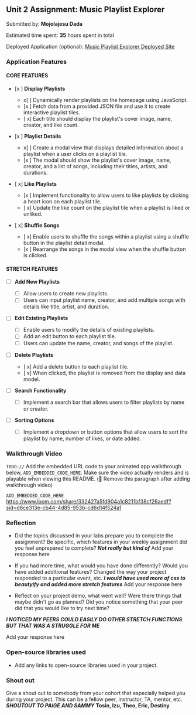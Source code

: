 

## Unit 2 Assignment: Music Playlist Explorer

Submitted by: **Mojolajesu Dada**

Estimated time spent: **35** hours spent in total

Deployed Application (optional): [Music Playlist Explorer Deployed Site](ADD_LINK_HERE)

### Application Features

#### CORE FEATURES

- [x ] **Display Playlists**
  - x[ ] Dynamically render playlists on the homepage using JavaScript.
  - [x ] Fetch data from a provided JSON file and use it to create interactive playlist tiles.
  - [ x] Each title should display the playlist's cover image, name, creator, and like count.

- [x ] **Playlist Details**
  - x[ ] Create a modal view that displays detailed information about a playlist when a user clicks on a playlist tile.
  - [x ] The modal should show the playlist's cover image, name, creator, and a list of songs, including their titles, artists, and durations.

- [ x] **Like Playlists**
  - [x ] Implement functionality to allow users to like playlists by clicking a heart icon on each playlist tile.
  - [ x] Update the like count on the playlist tile when a playlist is liked or unliked.

- [ x] **Shuffle Songs**
  - [ x] Enable users to shuffle the songs within a playlist using a shuffle button in the playlist detail modal.
  - [x ] Rearrange the songs in the modal view when the shuffle button is clicked.

#### STRETCH FEATURES

- [ ] **Add New Playlists**
  - [ ] Allow users to create new playlists.
  - [ ] Users can input playlist name, creator, and add multiple songs with details like title, artist, and duration.

- [ ] **Edit Existing Playlists**
  - [ ] Enable users to modify the details of existing playlists.
  - [ ] Add an edit button to each playlist tile.
  - [ ] Users can update the name, creator, and songs of the playlist.

- [ ] **Delete Playlists**
  - [ x] Add a delete button to each playlist tile.
  - [ x] When clicked, the playlist is removed from the display and data model.

- [ ] **Search Functionality**
  - [ ] Implement a search bar that allows users to filter playlists by name or creator.

- [ ] **Sorting Options**
  - [ ] Implement a dropdown or button options that allow users to sort the playlist by name, number of likes, or date added.

### Walkthrough Video

`TODO://` Add the embedded URL code to your animated app walkthrough below, `ADD_EMBEDDED_CODE_HERE`. Make sure the video actually renders and is playable when viewing this README. (🚫 Remove this paragraph after adding walkthrough video)

`ADD_EMBEDDED_CODE_HERE`
https://www.loom.com/share/332427a5fd904a1c8211bf38cf26aedf?sid=d6ce313e-cb44-4d85-953b-cd6d14f524a1

### Reflection

* Did the topics discussed in your labs prepare you to complete the assignment? Be specific, which features in your weekly assignment did you feel unprepared to complete?
***Not really but kind of***
Add your response here

* If you had more time, what would you have done differently? Would you have added additional features? Changed the way your project responded to a particular event, etc.
  ***I would have used more of css to beautyify and added more stretch features***
Add your response here

* Reflect on your project demo, what went well? Were there things that maybe didn't go as planned? Did you notice something that your peer did that you would like to try next time?

***I NOTICED MY PEERS COULD EASILY DO OTHER STRETCH FUNCTIONS BUT THAT WAS A STRUGGLE FOR ME***

Add your response here

### Open-source libraries used

- Add any links to open-source libraries used in your project.

### Shout out

Give a shout out to somebody from your cohort that especially helped you during your project. This can be a fellow peer, instructor, TA, mentor, etc.
***SHOUTOUT TO PAIGE AND SAMMY***
**Tosin, Izu, Theo, Eric, Destiny**